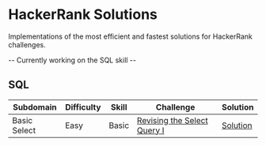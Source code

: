 # HackerRank Solutions
Implementations of the most efficient and fastest solutions for HackerRank challenges.

-- Currently working on the SQL skill --

## SQL
| Subdomain    | Difficulty | Skill | Challenge                   | Solution |
| ------------ | ---------- | ----- | --------------------------- | -------- |
| Basic Select |  Easy      | Basic | [Revising the Select Query I](https://www.hackerrank.com/challenges/revising-the-select-query) | [Solution](https://github.com/KimTisott/HackerRank-Solutions/blob/main/SQL/Revising%20the%20Select%20Query%20I.sql) |
